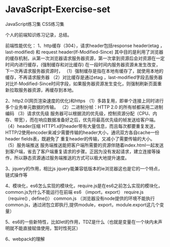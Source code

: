 # JavaScript-Exercise-set
JavaScript练习集
CSS练习集

个人的前端知识练习记录，总结。

前端性能优化：
1、http缓存（304），请求header包括response header(etag ，last-modified) 和 request header(If-Modified-Since)
其中目的是利用了浏览器的缓存机制，从第一次浏览器请求服务器资源，第一次拿到资源后会对资源在一定时间内进行缓存，(强制缓存和对比缓存)
在一段时间内服务器资源未发生改变，下一次再请求服务器资源时，
（1）强制缓存是指在本地有缓存了，就使用本地的缓存，不再请求服务器
（2）对比缓存是通过etag ，last-modified字段去服务器对比If-Modified-Since时间字段，如果服务器资源发生变化，则强制刷新页面重新拉取服务器资源，再缓存到本地。

2、http2.0(网页渲染速度的优化)和https
（1）多路复用，即单个连接上同时进行多个业务单元数据的传输。
（2）二进制分帧：HTTP 2.0 的所有帧都采用二进制编码
（3）请求优先级
    服务器可以根据流的优先级，控制资源分配（CPU、内存、带宽），而在响应数据准备好之后，优先将最高优先级的帧发送给客户端。
（4）header压缩 
     HTTP1.x的header带有大量信息，而且每次都要重复发送，HTTP/2使用encoder来减少需要传输的header大小，通讯双方各自cache一份header fields表，既避免了  重复header的传输，又减小了需要传输的大小。
（5）服务端推送 
    服务端推送能把客户端所需要的资源伴随着index.html一起发送到客户端，省去了客户端重复请求的步骤。正因为没有发起请求，建立连接等操作，所以静态资源通过服务端推送的方式可以极大地提升速度。

3、jquery的作用，相比js
jquery能兼容低版本的ie浏览器这也是它的一个特点，链式操作等

4、模块化，es6怎么实现的模块化，require.js是在es6之前怎么实现的模块化，common.js为什么不能运行在前端
es6 （import，export）
require.js（require() , define()）
common.js （浏览器没有node提供的环境不能执行common.js，通过闭包立即执行,提供module，export，module.export这几个变量）

5、es6的一些新特性，比如let的作用，TDZ是什么（也就是变量在一个块内未声明就不能直接赋值使用，暂时性死区）

6、webpack的理解
